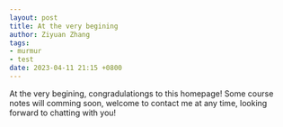```yaml
---
layout: post
title: At the very begining
author: Ziyuan Zhang
tags:
- murmur
- test
date: 2023-04-11 21:15 +0800
---
```

At the very begining, congradulationgs to this homepage!
Some course notes will comming soon, welcome to contact me at any time, looking forward to chatting with you!

